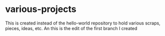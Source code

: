 # various-projects
This is created instead of the hello-world repository to hold various scraps, pieces, ideas, etc.
An this is the edit of the first branch I created

